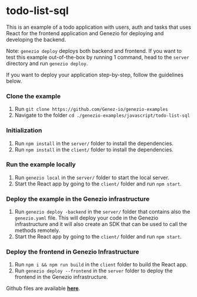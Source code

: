 # todo-list-sql

This is an example of a todo application with users, auth and tasks that uses React for the frontend application and Genezio for deploying and developing the backend.

Note: `genezio deploy` deploys both backend and frontend. If you want to test this example out-of-the-box by running 1 command, head to the `server` directory and run `genezio deploy`.

If you want to deploy your application step-by-step, follow the guidelines below.

### Clone the example

1. Run `git clone https://github.com/Genez-io/genezio-examples`
2. Navigate to the folder `cd ./genezio-examples/javascript/todo-list-sql`

### Initialization

1. Run `npm install` in the `server/` folder to install the dependencies.
2. Run `npm install` in the `client/` folder to install the dependencies.

### Run the example locally

1. Run `genezio local` in the `server/` folder to start the local server.
2. Start the React app by going to the `client/` folder and run `npm start`.

### Deploy the example in the Genezio infrastructure

1. Run `genezio deploy -backend` in the `server/` folder that contains also the `genezio.yaml` file. This will deploy your code in the Genezio infrastructure and it will also create an SDK that can be used to call the methods remotely.
2. Start the React app by going to the `client/` folder and run `npm start`.

### Deploy the frontend in Genezio Infrastructure

1. Run `npm i && npm run build` in the `client` folder to build the React app.
2. Run `genezio deploy --frontend` in the `server` folder to deploy the frontend in the Genezio infrastructure.

Github files are available [**here**](https://github.com/Genez-io/genezio-examples/tree/master/javascript/todo-list-sql).
